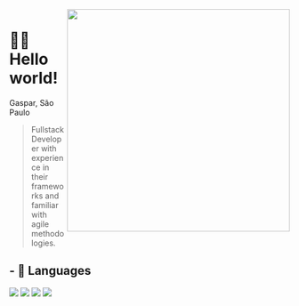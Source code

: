 <img src="https://raw.githubusercontent.com/MicaelliMedeiros/micaellimedeiros/master/image/computer-illustration.png" min-width="400px" max-width="400px" width="400px" align="right">

<h1>🙋‍♂️ Hello world!</h1>

Gaspar, São Paulo

> Fullstack Developer with experience in their frameworks and familiar with agile methodologies.

## - 🧠 Languages

[![](https://skillicons.dev/icons?i=lua)]([https://developer.mozilla.org/en-US/docs/Web/JavaScript](https://www.lua.org))
[![](https://skillicons.dev/icons?i=js)](https://developer.mozilla.org/en-US/docs/Web/JavaScript)
[![](https://skillicons.dev/icons?i=ts)](https://www.typescriptlang.org/docs/)
[![](https://skillicons.dev/icons?i=py)](https://www.python.org)
